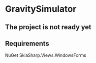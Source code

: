 # GravitySimulator

## The project is not ready yet


## Requirements
NuGet SkiaSharp.Views.WindowsForms